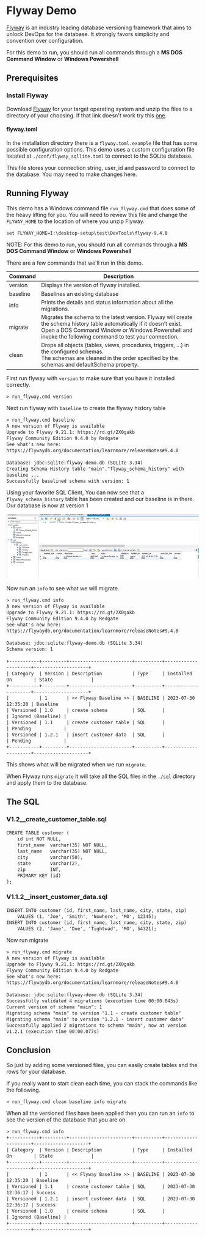 # Flyway Demo

[Flyway](https://documentation.red-gate.com/fd) is an industry leading database versioning framework that aims to unlock DevOps for the database. It strongly favors simplicity and convention over configuration.

For this demo to run, you should run all commands through a **MS DOS Command Window** or **Windows Powershell**

## Prerequisites

### Install Flyway

Download [Flyway](https://flywaydb.org/documentation/usage/commandline/#download-and-installation) for your target operating system and unzip the files to a directory of your choosing.  If that link doesn't work try this [one](https://documentation.red-gate.com/fd/command-line-184127404.html?_ga=2.110596549.1336715038.1693659137-1563105326.1693659137).

#### flyway.toml

In the installation directory there is a `flyway.toml.example` file that has some possible configuration options.  This demo uses a custom configuration file located at `./conf/flyway_sqllite.toml` to connect to the SQLite database.

This file stores your connection string, user_id and password to connect to the database.  You may need to make changes here.

## Running Flyway

This demo has a Windows command file `run_flyway.cmd` that does some of the heavy lifting for you.  You will need to review this file and change the `FLYWAY_HOME` to the location of where you unzip Flyway.

```
set FLYWAY_HOME=I:\desktop-setup\test\DevTools\flyway-9.4.0
```

NOTE: For this demo to run, you should run all commands through a **MS DOS Command Window** or **Windows Powershell**

There are a few commands that we'll run in this demo.

| Command | Description |
| ------- | ----------- |
| version | Displays the version of flyway installed. |
| baseline | Baselines an existing database |
| info | Prints the details and status information about all the migrations. |
| migrate | Migrates the schema to the latest version. Flyway will create the schema history table automatically if it doesn’t exist. Open a DOS Command Window or Windows Powershell and invoke the following command to test your connection.
| clean | Drops all objects (tables, views, procedures, triggers, …) in the configured schemas.<br>The schemas are cleaned in the order specified by the schemas and defaultSchema property. |

First run flyway with `version` to make sure that you have it installed correctly.

```
> run_flyway.cmd version
```

Next run flyway with `baseline` to create the flyway history table

```
> run_flyway.cmd baseline
A new version of Flyway is available
Upgrade to Flyway 9.21.1: https://rd.gt/2X0gakb
Flyway Community Edition 9.4.0 by Redgate
See what's new here: https://flywaydb.org/documentation/learnmore/releaseNotes#9.4.0

Database: jdbc:sqlite:flyway-demo.db (SQLite 3.34)
Creating Schema History table "main"."flyway_schema_history" with baseline ...
Successfully baselined schema with version: 1
```

Using your favorite SQL Client, You can now see that a `flyway_schema_history` table has been created and our baseline is in there.  
Our database is now at version 1

![](assets/baseline.png)

Now run an `info` to see what we will migrate.

```
> run_flyway.cmd info
A new version of Flyway is available
Upgrade to Flyway 9.21.1: https://rd.gt/2X0gakb
Flyway Community Edition 9.4.0 by Redgate
See what's new here: https://flywaydb.org/documentation/learnmore/releaseNotes#9.4.0

Database: jdbc:sqlite:flyway-demo.db (SQLite 3.34)
Schema version: 1

+-----------+---------+-----------------------+----------+---------------------+--------------------+
| Category  | Version | Description           | Type     | Installed On        | State              |
+-----------+---------+-----------------------+----------+---------------------+--------------------+
|           | 1       | << Flyway Baseline >> | BASELINE | 2023-07-30 12:35:20 | Baseline           |
| Versioned | 1.0     | create schema         | SQL      |                     | Ignored (Baseline) |
| Versioned | 1.1     | create customer table | SQL      |                     | Pending            |
| Versioned | 1.2.1   | insert customer data  | SQL      |                     | Pending            |
+-----------+---------+-----------------------+----------+---------------------+--------------------+
```

This shows what will be migrated when we run `migrate`.

When Flyway runs `migrate` it will take all the SQL files in the `./sql` directory and apply them to the database.

## The SQL

### V1.2__create_customer_table.sql

```
CREATE TABLE customer (
    id int NOT NULL,
    first_name  varchar(35) NOT NULL,
    last_name   varchar(35) NOT NULL,
    city        varchar(50),
    state       varchar(2),
    zip         INT,
    PRIMARY KEY (id)
);
```

### V1.1.2__insert_customer_data.sql

```
INSERT INTO customer (id, first_name, last_name, city, state, zip) 
    VALUES (1, 'Joe', 'Smith', 'Nowhere', 'MO', 12345);
INSERT INTO customer (id, first_name, last_name, city, state, zip) 
    VALUES (2, 'Jane', 'Doe', 'Tightwad', 'MO', 54321);

```

Now run migrate

```
> run_flyway.cmd migrate
A new version of Flyway is available
Upgrade to Flyway 9.21.1: https://rd.gt/2X0gakb
Flyway Community Edition 9.4.0 by Redgate
See what's new here: https://flywaydb.org/documentation/learnmore/releaseNotes#9.4.0

Database: jdbc:sqlite:flyway-demo.db (SQLite 3.34)
Successfully validated 4 migrations (execution time 00:00.043s)
Current version of schema "main": 1
Migrating schema "main" to version "1.1 - create customer table"
Migrating schema "main" to version "1.2.1 - insert customer data"
Successfully applied 2 migrations to schema "main", now at version v1.2.1 (execution time 00:00.077s)
```

## Conclusion
So just by adding some versioned files, you can easily create tables and the rows for your database.

If you really want to start clean each time, you can stack the commands like the following.

```
> run_flyway.cmd clean baseline info migrate
```

When all the versioned files have been applied then you can run an `info` to see the version of the database that you are on.

```
> run_flyway.cmd info
+-----------+---------+-----------------------+----------+---------------------+--------------------+
| Category  | Version | Description           | Type     | Installed On        | State              |
+-----------+---------+-----------------------+----------+---------------------+--------------------+
|           | 1       | << Flyway Baseline >> | BASELINE | 2023-07-30 12:35:20 | Baseline           |
| Versioned | 1.1     | create customer table | SQL      | 2023-07-30 12:36:17 | Success            |
| Versioned | 1.2.1   | insert customer data  | SQL      | 2023-07-30 12:36:17 | Success            |
| Versioned | 1.0     | create schema         | SQL      |                     | Ignored (Baseline) |
+-----------+---------+-----------------------+----------+---------------------+--------------------+
```


